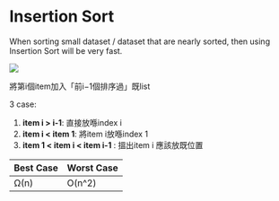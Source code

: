 # Insertion Sort

When sorting small dataset / dataset that are nearly sorted, then using Insertion Sort will be very fast.

![](https://upload.wikimedia.org/wikipedia/commons/9/9c/Insertion-sort-example.gif)

將第i個item加入「前i−1個排序過」既list<br>

3 case:
  1. <b>item i > i-1</b>: 直接放喺index i
  2. <b> item i < item 1</b>: 將item i放喺index 1
  3. <b> item 1 < item i < item i-1</b> : 搵出item i 應該放既位置

| Best Case | Worst Case |
|-----------|------------|
| Ω(n)      | O(n^2)     |

